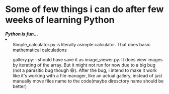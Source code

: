 <h1>Some of few things i can do after few weeks of learning Python</h1>
<b><i>Python is fun...</i></b>
<li><ul>Simple_calculator.py is literally asimple calculator. That does basic mathematical calculations</ul>
<ul>gallery.py: i should have save it as image_viewer.py. It does view images by iterating of the array. But it might not run for now due to a big bug (not a parasitic bug though 😆). After the bug, i intend to make it work like it's working with a file manager, like an actual gallery, instead of just manually move files name to the code(maybe diresctory name should be better)</ul></li>